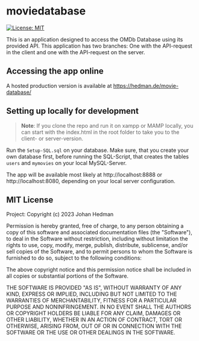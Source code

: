# moviedatabase

[![License: MIT](https://img.shields.io/badge/License-MIT-yellow.svg)](https://opensource.org/licenses/MIT)

This is an application designed to access the OMDb Database using its provided API.
This application has two branches: One with the API-request in the client and one with the API-request on the server.

## Accessing the app online

A hosted production version is available at https://hedman.de/movie-database/

## Setting up locally for development

<!-- Create a `.env` file in the root directory with contents similar to the `.env.example` files.-->

> **Note**: If you clone the repo and run it on xampp or MAMP locally, you can start with the index.html in the root folder to take you to the client- or server-version.

Run the `Setup-SQL.sql` on your database. Make sure, that you create your own database first, before running the SQL-Script, that creates the tables `users` and `mymovies` on your local MySQL-Server.

The app will be available most likely at http://localhost:8888 or http://localhost:8080, depending on your local server configuration.

## MIT License

Project: Copyright (c) 2023 Johan Hedman

Permission is hereby granted, free of charge, to any person obtaining a copy
of this software and associated documentation files (the "Software"), to deal
in the Software without restriction, including without limitation the rights
to use, copy, modify, merge, publish, distribute, sublicense, and/or sell
copies of the Software, and to permit persons to whom the Software is
furnished to do so, subject to the following conditions:

The above copyright notice and this permission notice shall be included in all
copies or substantial portions of the Software.

THE SOFTWARE IS PROVIDED "AS IS", WITHOUT WARRANTY OF ANY KIND, EXPRESS OR
IMPLIED, INCLUDING BUT NOT LIMITED TO THE WARRANTIES OF MERCHANTABILITY,
FITNESS FOR A PARTICULAR PURPOSE AND NONINFRINGEMENT. IN NO EVENT SHALL THE
AUTHORS OR COPYRIGHT HOLDERS BE LIABLE FOR ANY CLAIM, DAMAGES OR OTHER
LIABILITY, WHETHER IN AN ACTION OF CONTRACT, TORT OR OTHERWISE, ARISING FROM,
OUT OF OR IN CONNECTION WITH THE SOFTWARE OR THE USE OR OTHER DEALINGS IN THE
SOFTWARE.

